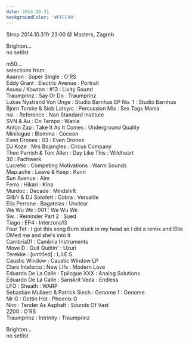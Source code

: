 ```yaml
---
date: 2014.10.31
backgroundColor: '#FFCC99'
---
```


Strop 2014.10.31fr 23:00 @ Masters, Zagreb  

Brighton...  
no setlist  

m50...  
selections from:  
Aaaron : Super Single : O'RS  
Eddy Grant : Electric Avenue : Portrait  
Asusu / Kowton : #13 : Livity Sound  
Traumprinz : Say Or Do : Traumprinz  
Lukas Nystrand Von Unge : Studio Barnhus EP No. 1 : Studio Barnhus  
Bjorn Torske & Siob Latsyrc : Percussion Mix : Sex Tags Mania  
nsi. : Reference : Non Standard Institute  
SVN & Au : On Tempo : Wania  
Anton Zap : Take It As It Comes : Underground Quality  
Minilogue : Blomma : Cocoon  
Even Drones : 03 : Even Drones  
DJ Koze : Mrs Bojangles : Circus Company  
Theo Parrish & Toni Allen : Day Like This : Wildheart  
30 : Fachwerk  
Lucretio : Competing Motivations : Warm Sounds  
Map.ache : Leave & Keep : Kann  
Sun Avenue : Aim  
Ferro : Hikari : Kina  
Murdoc : Decade : Mindshift  
Gilb'r & DJ Sotofett : Cobra : Versatile  
Elia Perrone : Bagatelas : Unclear  
Wa Wu We : 001 : Wa Wu We  
Sw. : Reminder Part 2 : Sued  
Tiago : EP4 : Interzona13  
Four Tet : I got this song Burn stuck in my head so I did a remix and Ellie DMed me and she's into it  
Cambria01 : Cambria Instruments  
Move D : Quit Quittin' : Uzuri  
Terekke : \[untitled\] : L.I.E.S.  
Caustic Window : Caustic Window LP  
Claro Intelecto : New Life : Modern Love  
Eduardo De La Calle : Epilogue XXX : Analog Solutions  
Eduardo De La Calle : Sanskrit Veda : Endless  
LFO : Sheath : WARP  
Sebastian Mullaert & Patrick Siech : Genome 1 : Genome  
Mr G : Gettin Hot : Phoenix G  
Niro : Tender As Asphalt : Sounds Of Vast  
2200 : O'RS  
Traumprinz : Intrinity : Traumprinz  

Brighton...  
no setlist
